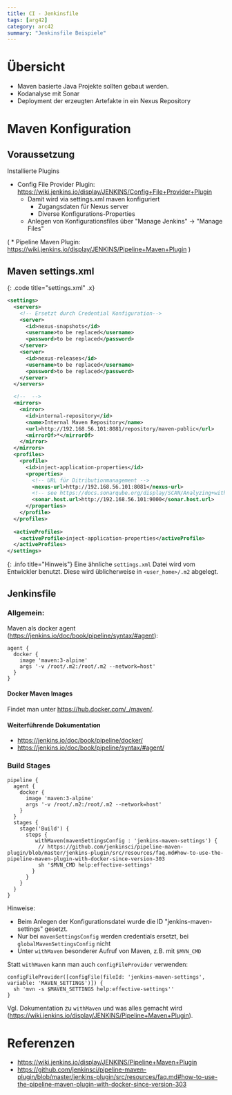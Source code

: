 ```yaml
---
title: CI - Jenkinsfile
tags: [arg42]
category: arc42
summary: "Jenkinsfile Beispiele"
---
```


# Übersicht

* Maven basierte Java Projekte sollten gebaut werden.
* Kodanalyse mit Sonar
* Deployment der erzeugten Artefakte in ein Nexus Repository     

# Maven Konfiguration

## Voraussetzung


Installierte Plugins

* Config File Provider Plugin:  <https://wiki.jenkins.io/display/JENKINS/Config+File+Provider+Plugin>
  * Damit wird via settings.xml maven konfiguriert
    * Zugangsdaten für Nexus server
    * Diverse Konfigurations-Properties  
  * Anlegen von Konfigurationsfiles über "Manage Jenkins" -> "Manage Files"
  
( * Pipeline Maven Plugin: <https://wiki.jenkins.io/display/JENKINS/Pipeline+Maven+Plugin> )
  
## Maven settings.xml

{: .code title="settings.xml" .x}
~~~xml
<settings>
  <servers>
    <!-- Ersetzt durch Credential Konfiguration-->
    <server>
      <id>nexus-snapshots</id>
      <username>to be replaced</username>
      <password>to be replaced</password>
    </server>
    <server>
      <id>nexus-releases</id>
      <username>to be replaced</username>
      <password>to be replaced</password>
    </server>
  </servers>

  <!--  -->
  <mirrors>
    <mirror>
      <id>internal-repository</id>
      <name>Internal Maven Repository</name>
      <url>http://192.168.56.101:8081/repository/maven-public</url>
      <mirrorOf>*</mirrorOf>
    </mirror>
  </mirrors>
  <profiles>
    <profile>
      <id>inject-application-properties</id>
      <properties>
        <!-- URL für Ditributionmanagement -->
        <nexus-url>http://192.168.56.101:8081</nexus-url>
        <!-- see https://docs.sonarqube.org/display/SCAN/Analyzing+with+SonarQube+Scanner+for+Maven -->
        <sonar.host.url>http://192.168.56.101:9000</sonar.host.url>
      </properties>
    </profile>
  </profiles>
 
  <activeProfiles>
    <activeProfile>inject-application-properties</activeProfile>
  </activeProfiles>
</settings>
~~~ 

{: .info title="Hinweis"}
Eine ähnliche `settings.xml` Datei wird vom Entwickler benutzt. Diese wird üblicherweise in `<user_home>/.m2` abgelegt.

## Jenkinsfile


### Allgemein: 

Maven als docker agent (<https://jenkins.io/doc/book/pipeline/syntax/#agent>):

~~~
agent {
  docker {
    image 'maven:3-alpine'
    args '-v /root/.m2:/root/.m2 --network=host'
  }
}
~~~
#### Docker Maven Images
Findet man unter <https://hub.docker.com/_/maven/>.

#### Weiterführende Dokumentation 
* <https://jenkins.io/doc/book/pipeline/docker/>
* <https://jenkins.io/doc/book/pipeline/syntax/#agent/>

### Build Stages
~~~
pipeline {
  agent {
    docker {
      image 'maven:3-alpine'
      args '-v /root/.m2:/root/.m2 --network=host'
    }
  }
  stages {
    stage('Build') {
      steps {
         withMaven(mavenSettingsConfig : 'jenkins-maven-settings') {
          // https://github.com/jenkinsci/pipeline-maven-plugin/blob/master/jenkins-plugin/src/resources/faq.md#how-to-use-the-pipeline-maven-plugin-with-docker-since-version-303
          sh '$MVN_CMD help:effective-settings'
        }
      }
    }
  }
}
~~~


Hinweise: 
* Beim Anlegen der Konfigurationsdatei wurde die ID "jenkins-maven-settings" gesetzt.
* Nur bei `mavenSettingsConfig` werden credentials ersetzt, bei `globalMavenSettingsConfig` nicht 
* Unter `withMaven` besonderer Aufruf von Maven, z.B. mit `$MVN_CMD`

Statt `withMaven` kann man auch `configFileProvider` verwenden:
~~~
configFileProvider([configFile(fileId: 'jenkins-maven-settings', variable: 'MAVEN_SETTINGS')]) {
  sh 'mvn -s $MAVEN_SETTINGS help:effective-settings''
}
~~~

Vgl. Dokumentation zu `withMaven` und was alles gemacht wird (<https://wiki.jenkins.io/display/JENKINS/Pipeline+Maven+Plugin>).


# Referenzen
* <https://wiki.jenkins.io/display/JENKINS/Pipeline+Maven+Plugin>
* <https://github.com/jenkinsci/pipeline-maven-plugin/blob/master/jenkins-plugin/src/resources/faq.md#how-to-use-the-pipeline-maven-plugin-with-docker-since-version-303>